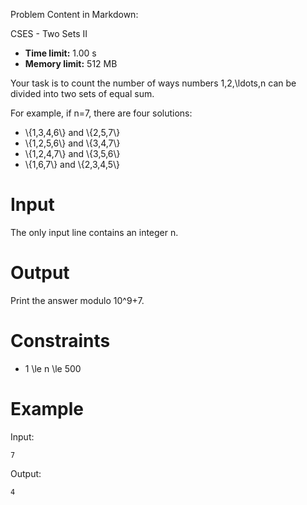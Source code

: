 Problem Content in Markdown:


CSES \- Two Sets II




* **Time limit:** 1\.00 s
* **Memory limit:** 512 MB




Your task is to count the number of ways numbers 1,2,\\ldots,n can be divided into two sets of equal sum.


For example, if n\=7, there are four solutions:


* \\{1,3,4,6\\} and \\{2,5,7\\}
* \\{1,2,5,6\\} and \\{3,4,7\\}
* \\{1,2,4,7\\} and \\{3,5,6\\}
* \\{1,6,7\\} and \\{2,3,4,5\\}


Input
=====


The only input line contains an integer n.


Output
======


Print the answer modulo 10^9\+7.


Constraints
===========


* 1 \\le n \\le 500


Example
=======


Input:



```
7

```

Output:



```
4

```
 
